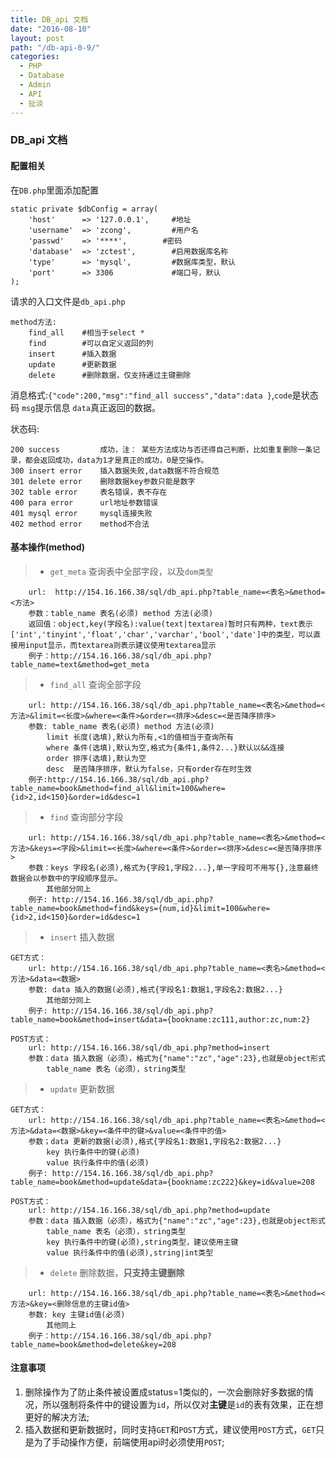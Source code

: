 ```yaml
---
title: DB_api 文档
date: "2016-08-10"
layout: post
path: "/db-api-0-9/"
categories:
  - PHP
  - Database
  - Admin
  - API
  - 扯淡
---
```


### DB_api 文档

#### 配置相关

在`DB.php`里面添加配置

    static private $dbConfig = array(
        'host'      => '127.0.0.1',     #地址
        'username'  => 'zcong',         #用户名
        'passwd'    => '****',        #密码
        'database'  => 'zctest',        #启用数据库名称
        'type'      => 'mysql',         #数据库类型，默认
        'port'      => 3306             #端口号，默认
    );

<!--more-->

请求的入口文件是`db_api.php`

    method方法:
        find_all    #相当于select *
        find        #可以自定义返回的列
        insert      #插入数据
        update      #更新数据
        delete      #删除数据，仅支持通过主键删除

消息格式:`{"code":200,"msg":"find_all success","data":data }`,`code`是状态码 `msg`提示信息 `data`真正返回的数据。

状态码:

    200 success         成功，注： 某些方法成功与否还得自己判断，比如重复删除一条记录，都会返回成功，data为1才是真正的成功，0是空操作。
    300 insert error    插入数据失败,data数据不符合规范
    301 delete error    删除数据key参数只能是数字
	302 table error 	表名错误，表不存在
    400 para error      url地址参数错误
    401 mysql error     mysql连接失败
    402 method error    method不合法

#### 基本操作(method)

> - `get_meta` 查询表中全部字段，以及`dom类型`

		url:  http://154.16.166.38/sql/db_api.php?table_name=<表名>&method=<方法>
		参数：table_name 表名(必须) method 方法(必须)
		返回值：object,key(字段名):value(text|textarea)暂时只有两种，text表示['int','tinyint','float','char','varchar','bool','date']中的类型，可以直接用input显示，而textarea则表示建议使用textarea显示
		例子：http://154.16.166.38/sql/db_api.php?table_name=text&method=get_meta

> - `find_all` 查询全部字段

        url: http://154.16.166.38/sql/db_api.php?table_name=<表名>&method=<方法>&limit=<长度>&where=<条件>&order=<排序>&desc=<是否降序排序>
        参数: table_name 表名(必须) method 方法(必须)
            limit 长度(选填),默认为所有,<1的值相当于查询所有
            where 条件(选填),默认为空,格式为{条件1,条件2...}默认以&&连接
            order 排序(选填),默认为空
            desc  是否降序排序，默认为false，只有order存在时生效
        例子:http://154.16.166.38/sql/db_api.php?table_name=book&method=find_all&limit=100&where={id>2,id<150}&order=id&desc=1

> - `find` 查询部分字段

        url: http://154.16.166.38/sql/db_api.php?table_name=<表名>&method=<方法>&keys=<字段>&limit=<长度>&where=<条件>&order=<排序>&desc=<是否降序排序>
        参数：keys 字段名(必须),格式为{字段1,字段2...},单一字段可不用写{},注意最终数据会以参数中的字段顺序显示。
            其他部分同上
        例子: http://154.16.166.38/sql/db_api.php?table_name=book&method=find&keys={num,id}&limit=100&where={id>2,id<150}&order=id&desc=1

> - `insert` 插入数据

	GET方式：
        url: http://154.16.166.38/sql/db_api.php?table_name=<表名>&method=<方法>&data=<数据>
        参数: data 插入的数据(必须),格式{字段名1:数据1,字段名2:数据2...}
            其他部分同上
        例子: http://154.16.166.38/sql/db_api.php?table_name=book&method=insert&data={bookname:zc111,author:zc,num:2}

	POST方式：
		url: http://154.16.166.38/sql/db_api.php?method=insert
		参数：data 插入数据（必须），格式为{"name":"zc","age":23},也就是object形式
			table_name 表名（必须），string类型

> - `update` 更新数据

	GET方式：
        url: http://154.16.166.38/sql/db_api.php?table_name=<表名>&method=<方法>&data=<数据>&key=<条件中的键>&value=<条件中的值>
        参数；data 更新的数据(必须),格式{字段名1:数据1,字段名2:数据2...}
            key 执行条件中的键(必须)
            value 执行条件中的值(必须)
        例子: http://154.16.166.38/sql/db_api.php?table_name=book&method=update&data={bookname:zc222}&key=id&value=208

	POST方式：
		url: http://154.16.166.38/sql/db_api.php?method=update
		参数：data 插入数据（必须），格式为{"name":"zc","age":23},也就是object形式
			table_name 表名（必须），string类型
			key 执行条件中的键(必须),string类型，建议使用主键
            value 执行条件中的值(必须),string|int类型

> - `delete` 删除数据，**只支持主键删除**

        url: http://154.16.166.38/sql/db_api.php?table_name=<表名>&method=<方法>&key=<删除信息的主键id值>
        参数: key 主键id值(必须)
            其他同上
        例子：http://154.16.166.38/sql/db_api.php?table_name=book&method=delete&key=208

#### 注意事项

1. 删除操作为了防止条件被设置成status=1类似的，一次会删除好多数据的情况，所以强制将条件中的键设置为`id`，所以仅对**主键**是`id`的表有效果，正在想更好的解决方法;
2. 插入数据和更新数据时，同时支持`GET`和`POST`方式，建议使用`POST`方式，`GET`只是为了手动操作方便，前端使用api时必须使用`POST`;
